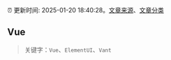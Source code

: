 :alarm_clock: 更新时间: 2025-01-20 18:40:28。[文章来源](/README.md)、[文章分类](/TAGS.md)

## Vue


> 关键字：`Vue`、`ElementUI`、`Vant`



